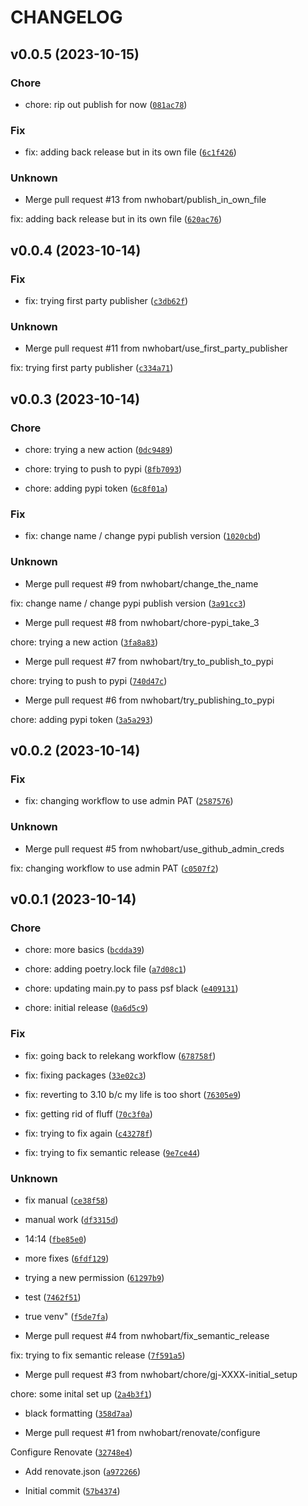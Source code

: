 # CHANGELOG



## v0.0.5 (2023-10-15)

### Chore

* chore: rip out publish for now ([`081ac78`](https://github.com/nwhobart/GitJira/commit/081ac78fcac70003faae12c270368eeb76b09a49))

### Fix

* fix: adding back release but in its own file ([`6c1f426`](https://github.com/nwhobart/GitJira/commit/6c1f4268b6034c9a08ce9f6186f59c35f771c507))

### Unknown

* Merge pull request #13 from nwhobart/publish_in_own_file

fix: adding back release but in its own file ([`620ac76`](https://github.com/nwhobart/GitJira/commit/620ac767e662d42473589ae09d6a32c82224b69f))


## v0.0.4 (2023-10-14)

### Fix

* fix: trying first party publisher ([`c3db62f`](https://github.com/nwhobart/GitJira/commit/c3db62f331960fbb73342b8fbd36b10e8b5a424d))

### Unknown

* Merge pull request #11 from nwhobart/use_first_party_publisher

fix: trying first party publisher ([`c334a71`](https://github.com/nwhobart/GitJira/commit/c334a717802c99810c666d621a1c129d5967ebb6))


## v0.0.3 (2023-10-14)

### Chore

* chore: trying a new action ([`0dc9489`](https://github.com/nwhobart/GitJira/commit/0dc9489d260a087a312d6e0152683b0638be0dea))

* chore: trying to push to pypi ([`8fb7093`](https://github.com/nwhobart/GitJira/commit/8fb7093a8f491aad9262211aa19715841103b52a))

* chore: adding pypi token ([`6c8f01a`](https://github.com/nwhobart/GitJira/commit/6c8f01a35e141e07291c44747618949e7007bd19))

### Fix

* fix: change name / change pypi publish version ([`1020cbd`](https://github.com/nwhobart/GitJira/commit/1020cbd4b381188eebcaa443e0e7f960a7c252a0))

### Unknown

* Merge pull request #9 from nwhobart/change_the_name

fix: change name / change pypi publish version ([`3a91cc3`](https://github.com/nwhobart/GitJira/commit/3a91cc32376c389823fbb39cbfaed47d54b0a294))

* Merge pull request #8 from nwhobart/chore-pypi_take_3

chore: trying a new action ([`3fa8a83`](https://github.com/nwhobart/GitJira/commit/3fa8a83369127d8612dfa346e288c27a48848898))

* Merge pull request #7 from nwhobart/try_to_publish_to_pypi

chore: trying to push to pypi ([`740d47c`](https://github.com/nwhobart/GitJira/commit/740d47c74fa40e3f06d0abe06f80907fd204fda7))

* Merge pull request #6 from nwhobart/try_publishing_to_pypi

chore: adding pypi token ([`3a5a293`](https://github.com/nwhobart/GitJira/commit/3a5a293cd396d6a7f3d724cbb4b8d3783c6b1bc9))


## v0.0.2 (2023-10-14)

### Fix

* fix: changing workflow to use admin PAT ([`2587576`](https://github.com/nwhobart/GitJira/commit/2587576fca5b6a405b11fbd48e76e4a24b1085d1))

### Unknown

* Merge pull request #5 from nwhobart/use_github_admin_creds

fix: changing workflow to use admin PAT ([`c0507f2`](https://github.com/nwhobart/GitJira/commit/c0507f23ffc330a75ed76d623ecbac81aee69976))


## v0.0.1 (2023-10-14)

### Chore

* chore: more basics ([`bcdda39`](https://github.com/nwhobart/GitJira/commit/bcdda39f886f146f5b3b1567949a04c55232d2dd))

* chore: adding poetry.lock file ([`a7d08c1`](https://github.com/nwhobart/GitJira/commit/a7d08c158f0498d8d7a32c6f72cb452d7b41e86d))

* chore: updating main.py to pass psf black ([`e409131`](https://github.com/nwhobart/GitJira/commit/e4091318c285d4a7c7149da951f3a193526bb04b))

* chore: initial release ([`0a6d5c9`](https://github.com/nwhobart/GitJira/commit/0a6d5c9945c1303c6abfcf6e73d75cf3dfe83fa1))

### Fix

* fix: going back to relekang workflow ([`678758f`](https://github.com/nwhobart/GitJira/commit/678758f2b1ac14a1107bf148754989e734530daf))

* fix: fixing packages ([`33e02c3`](https://github.com/nwhobart/GitJira/commit/33e02c3db7d6facd50a4203d902e14c5365b56ef))

* fix: reverting to 3.10 b/c my life is too short ([`76305e9`](https://github.com/nwhobart/GitJira/commit/76305e9d8870baf59b1c76295090ac7bebf82f08))

* fix: getting rid of fluff ([`70c3f0a`](https://github.com/nwhobart/GitJira/commit/70c3f0a109e30bff9b0e171613c79bc0e75a43ed))

* fix: trying to fix again ([`c43278f`](https://github.com/nwhobart/GitJira/commit/c43278f3f844bd4e78de23749048f9926e7c6f15))

* fix: trying to fix semantic release ([`9e7ce44`](https://github.com/nwhobart/GitJira/commit/9e7ce44d76ae34c9e7051c26901eb9631f57ee16))

### Unknown

* fix manual ([`ce38f58`](https://github.com/nwhobart/GitJira/commit/ce38f58d4d491437214e040927d7c7056af7b186))

* manual work ([`df3315d`](https://github.com/nwhobart/GitJira/commit/df3315dcdba34ee4ba8b8a8e17bd0f188939c43c))

* 14:14 ([`fbe85e0`](https://github.com/nwhobart/GitJira/commit/fbe85e0204dac44e295df792fdf382a2016bfa42))

* more fixes ([`6fdf129`](https://github.com/nwhobart/GitJira/commit/6fdf1299257b09c49d074d0171727b5f437ce551))

* trying a new permission ([`61297b9`](https://github.com/nwhobart/GitJira/commit/61297b993d82da38a636e725ecc7f6b7a046df09))

* test ([`7462f51`](https://github.com/nwhobart/GitJira/commit/7462f5145625978cd347e38a90ea74afda298541))

* true venv&#34; ([`f5de7fa`](https://github.com/nwhobart/GitJira/commit/f5de7fa16381d8f4b8167aa4aa5060eb4f4eecaa))

* Merge pull request #4 from nwhobart/fix_semantic_release

fix: trying to fix semantic release ([`7f591a5`](https://github.com/nwhobart/GitJira/commit/7f591a527c7f11d532a04cec250432a0a57ff59e))

* Merge pull request #3 from nwhobart/chore/gj-XXXX-initial_setup

chore: some inital set up ([`2a4b3f1`](https://github.com/nwhobart/GitJira/commit/2a4b3f164864687b5f69b54be85f24c91041723e))

* black formatting ([`358d7aa`](https://github.com/nwhobart/GitJira/commit/358d7aa2d151614752d214715edeef083e1880e7))

* Merge pull request #1 from nwhobart/renovate/configure

Configure Renovate ([`32748e4`](https://github.com/nwhobart/GitJira/commit/32748e455fdad0a16d5bd56710e1781fe990cf7a))

* Add renovate.json ([`a972266`](https://github.com/nwhobart/GitJira/commit/a972266aae2d1af6a43219b49484459fd6eadd25))

* Initial commit ([`57b4374`](https://github.com/nwhobart/GitJira/commit/57b4374c2835d7a32541dd88bc0199fba36e63ad))

